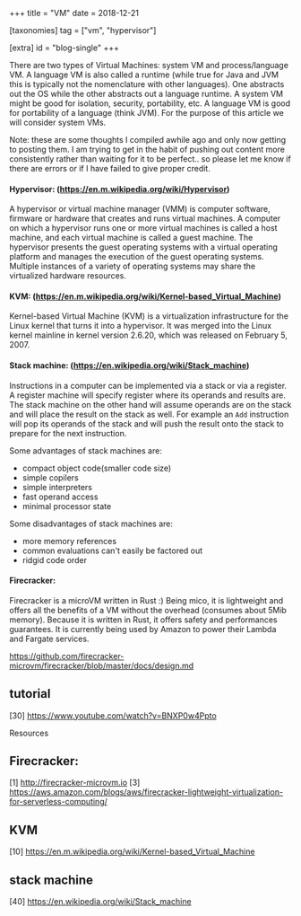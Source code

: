 +++
title = "VM"
date = 2018-12-21

[taxonomies]
tag = ["vm", "hypervisor"]

[extra]
id = "blog-single"
+++

There are two types of Virtual Machines: system VM and process/language VM. A language VM
is also called a runtime (while true for Java and JVM this is typically not the
nomenclature with other languages). One abstracts out the OS while the other abstracts out
a language runtime. A system VM might be good for isolation, security, portability, etc. A
language VM is good for portability of a language (think JVM). For the purpose of this
article we will consider system VMs.
<!-- more -->

Note: these are some thoughts I compiled awhile ago and only now getting to posting them.
I am trying to get in the habit of pushing out content more consistently rather than
waiting for it to be perfect.. so please let me know if there are errors or if I have
failed to give proper credit.

#### Hypervisor: (https://en.m.wikipedia.org/wiki/Hypervisor)
A hypervisor or virtual machine manager (VMM) is computer software, firmware or hardware that creates and runs virtual machines. A computer on which a hypervisor runs one or more virtual machines is called a host machine, and each virtual machine is called a guest machine. The hypervisor presents the guest operating systems with a virtual operating platform and manages the execution of the guest operating systems. Multiple instances of a variety of operating systems may share the virtualized hardware resources.

#### KVM: (https://en.m.wikipedia.org/wiki/Kernel-based_Virtual_Machine)
Kernel-based Virtual Machine (KVM) is a virtualization infrastructure for the Linux kernel that turns it into a hypervisor. It was merged into the Linux kernel mainline in kernel version 2.6.20, which was released on February 5, 2007.


#### Stack machine: (https://en.wikipedia.org/wiki/Stack_machine)
Instructions in a computer can be implemented via a stack or via a register. A register machine will specify register where its operands and results are. The stack machine on the other hand will assume operands are on the stack and will place the result on the stack as well. For example an `Add` instruction will pop its operands of the stack and will push the result onto the stack to prepare for the next instruction.

Some advantages of stack machines are:
- compact object code(smaller code size)
- simple copilers
- simple interpreters
- fast operand access
- minimal processor state

Some disadvantages of stack machines are:
- more memory references
- common evaluations can't easily be factored out
- ridgid code order

#### Firecracker:
Firecracker is a microVM written in Rust :) Being mico, it is lightweight and offers all the benefits of a VM without the overhead (consumes about 5Mib memory). Because it is written in Rust, it offers safety and performances guarantees. It is currently being used by Amazon to power their Lambda and Fargate services.

https://github.com/firecracker-microvm/firecracker/blob/master/docs/design.md

## tutorial
[30] https://www.youtube.com/watch?v=BNXP0w4Ppto


Resources
## Firecracker:
[1] http://firecracker-microvm.io
[3] https://aws.amazon.com/blogs/aws/firecracker-lightweight-virtualization-for-serverless-computing/

## KVM
[10] https://en.m.wikipedia.org/wiki/Kernel-based_Virtual_Machine

## stack machine
[40] https://en.wikipedia.org/wiki/Stack_machine


